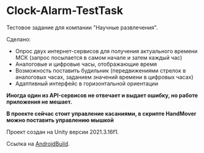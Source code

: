 # Clock-Alarm-TestTask

Тестовое задание для компании "Научные развлечения".

Сделано:
- Опрос двух интернет-сервисов для получения актуального времени МСК (запрос посылается в самом начале и затем каждый час)
- Аналоговые и цифровые часы, отображающие время
- Возможность поставить будильник (передвижениями стрелок в аналоговых часах, заданием значений времени в цифровых часах)
- Адаптивный интерфейс в горизонтальной ориентации

**Иногда один из API-сервисов не отвечает и выдает ошибку, но работе приложения не мешает.**

**В проекте сейчас стоит управление касаниями, в скрипте HandMover можно поставить управлению мышкой**

Проект создан на Unity версии 2021.3.16f1. 

Ссылка на [AndroidBuild](https://drive.google.com/file/d/1oeJ-IMkgXLdYetq0bXqS-gN2Yiiho1PM/view?usp=sharing).
